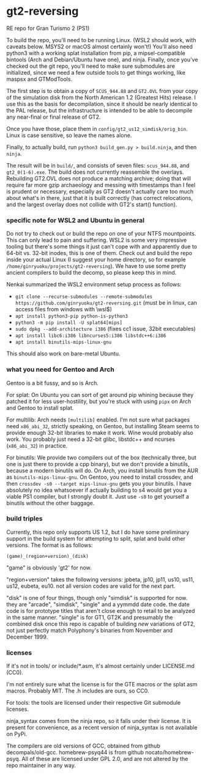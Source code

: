 # gt2-reversing
RE repo for Gran Turismo 2 (PS1)

To build the repo, you'll need to be running Linux. (WSL2 should work, with caveats below. MSYS2 or macOS almost certainly won't!) You'll also need python3 with a working splat installation from pip, a mipsel-compatible bintools (Arch and Debian/Ubuntu have one), and ninja. Finally, once you've checked out the git repo, you'll need to make sure submodules are initialized, since we need a few outside tools to get things working, like maspsx and GTModTools.

The first step is to obtain a copy of `SCUS_944.88` and `GT2.OVL` from your copy of the simulation disk from the North American 1.2 (Greatest Hits) release. I use this as the basis for decompilation, since it should be nearly identical to the PAL release, but the infrastructure is intended to be able to decompile any near-final or final release of GT2.

Once you have those, place them in `config/gt2_us12_simdisk/orig_bin`. Linux is case sensitive, so leave the names alone.

Finally, to actually build, run `python3 build_gen.py > build.ninja`, and then `ninja`. 

The result will be in `build/`, and consists of seven files: `scus_944.88`, and `gt2_0(1-6).exe`. The build does not currently reassemble the overlays. Rebuilding GT2.OVL does not produce a matching archive; doing that will require far more gzip archaeology and messing with timestamps than I feel is prudent or necessary, especially as GT2 doesn't actually care too much about what's in there, just that it is built correctly (has correct relocations, and the largest overlay does not collide with GT2's start() function).

### specific note for WSL2 and Ubuntu in general

Do not try to check out or build the repo on one of your NTFS mountpoints. This can only lead to pain and suffering. WSL2 is some very impressive tooling but there's some things it just can't cope with and apparently due to 64-bit vs. 32-bit inodes, this is one of them. Check out and build the repo inside your actual Linux (I suggest your home directory, so for example `/home/ginryuoku/projects/gt2-reversing`). We have to use some pretty ancient compilers to build the decomp, so please keep this in mind.

Nenkai summarized the WSL2 environment setup process as follows:

* `git clone --recurse-submodules --remote-submodules https://github.com/ginryuoku/gt2-reversing.git` (must be in linux, can access files from windows with \\wsl$)
* `apt install python3-pip python-is-python3`
* `python3 -m pip install -U splat64[mips]`
* `sudo dpkg --add-architecture i386` (fixes cc1 issue, 32bit executables)
* `apt install libc6:i386 libncurses5:i386 libstdc++6:i386`
* `apt install binutils-mips-linux-gnu`

This should also work on bare-metal Ubuntu.

### what you need for Gentoo and Arch

Gentoo is a bit fussy, and so is Arch. 

For splat: On Ubuntu you can sort of get around pip whining because they patched it for less user-hostility, but you're stuck with using `pipx` on Arch and Gentoo to install splat. 

For multilib: Arch needs `[multilib]` enabled. I'm not sure what packages need `x86_abi_32`, strictly speaking, on Gentoo, but installing Steam seems to provide enough 32-bit libraries to make it work. Wine would probably also work. You probably just need a 32-bit glibc, libstdc++ and ncurses (`x86_abi_32`) in practice.

For binutils: We provide two compilers out of the box (technically three, but one is just there to provide a cpp binary), but we don't provide a binutils, because a modern binutils will do. On Arch, you install binutils from the AUR as `binutils-mips-linux-gnu`. On Gentoo, you need to install crossdev, and then `crossdev -s0 --target mips-linux-gnu` gets you your binutils. I have absolutely no idea whatsoever if actually building to s4 would get you a viable PS1 compiler, but I strongly doubt it. Just use `-s0` to get yourself a binutils without the other baggage.

### build triples

Currently, this repo only supports US 1.2, but I do have some preliminary support in the build system for attempting to split, splat and build other versions. The format is as follows:

`(game)_(region+version)_(disk)`

"game" is obviously 'gt2' for now.

"region+version" takes the following versions: jpbeta, jp10, jp11, us10, us11, us12, eubeta, eu10. not all version codes are valid for the next part.

"disk" is one of four things, though only "simdisk" is supported for now. they are "arcade", "simdisk", "single" and a yymmdd date code. the date code is for prototype titles that aren't close enough to retail to be analyzed in the same manner. "single" is for GT1, GT2K and presumably the combined disk once this repo is capable of building *new* variations of GT2, not just perfectly match Polyphony's binaries from November and December 1999.

### licenses

If it's not in tools/ or include/*.asm, it's almost certainly under LICENSE.md (CC0).

I'm not entirely sure what the license is for the GTE macros or the splat asm macros. Probably MIT. The .h includes are ours, so CC0.

For tools: the tools are licensed under their respective Git submodule licenses.

ninja_syntax comes from the ninja repo, so it falls under their license. It is present for convenience, as a recent version of ninja_syntax is not available on PyPi.

The compilers are old versions of GCC, obtained from github decompals/old-gcc. homebrew-psyq44 is from github nocato/homebrew-psyq. All of these are licensed under GPL 2.0, and are not altered by the repo maintainer in any way.
